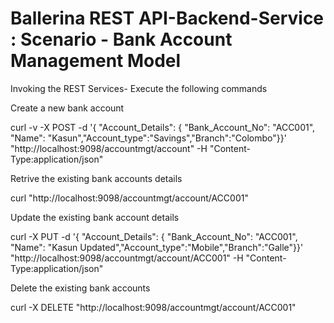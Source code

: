 # Ballerina REST API-Backend-Service : Scenario - Bank Account Management Model

Invoking the REST Services- Execute the following commands

Create a new bank account

curl -v -X POST -d '{ "Account_Details": { "Bank_Account_No": "ACC001", "Name": "Kasun","Account_type":"Savings","Branch":"Colombo"}}' "http://localhost:9098/accountmgt/account" -H "Content-Type:application/json"


Retrive the existing bank accounts details 

curl "http://localhost:9098/accountmgt/account/ACC001" 


Update the existing bank account details

curl -X PUT -d '{ "Account_Details": { "Bank_Account_No": "ACC001", "Name": "Kasun Updated","Account_type":"Mobile","Branch":"Galle"}}' "http://localhost:9098/accountmgt/account/ACC001" -H "Content-Type:application/json"


Delete the existing bank accounts

curl -X DELETE "http://localhost:9098/accountmgt/account/ACC001"
